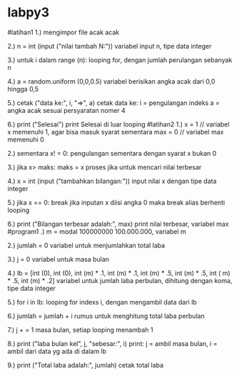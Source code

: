 # labpy3
#latihan1
1.) mengimpor file acak acak

2.) n = int (input ("nilai tambah N:")) variabel input n, tipe data integer

3.) untuk i dalam range (n): looping for, dengan jumlah perulangan sebanyak n

4.) a = random.uniform (0,0,0.5) variabel berisikan angka acak dari 0,0 hingga 0,5

5.) cetak ("data ke:", i, "=>", a) cetak data ke: i = pengulangan indeks a = angka acak sesuai persyaratan nomer 4

6.) print ("Selesai") print Selesai di luar looping
 #latihan2
1.) x = 1 // variabel x memenuhi 1, agar bisa masuk syarat sementara max = 0 // variabel max memenuhi 0

2.) sementara x! = 0: pengulangan sementara dengan syarat x bukan 0

3.) jika x> maks: maks = x proses jika untuk mencari nilai terbesar

4.) x = int (input ("tambahkan bilangan:")) input nilai x dengan tipe data integer

5.) jika x == 0: break jika inputan x diisi angka 0 maka break alias berhenti looping

6.) print ("Bilangan terbesar adalah:", max) print nilai terbesar, variabel max
#program1
.) m = modal 100000000 100.000.000, variabel m

2.) jumlah = 0 variabel untuk menjumlahkan total laba

3.) j = 0 variabel untuk masa bulan

4.) lb = [int (0), int (0), int (m) * .1, int (m) * .1, int (m) * .5, int (m) * .5, int ( m) * .5, int (m) * .2] variabel untuk jumlah laba perbulan, dihitung dengan koma, tipe data integer

5.) for i in lb: looping for indexs i, dengan mengambil data dari lb

6.) jumlah = jumlah + i rumus untuk menghitung total laba perbulan

7.) j + = 1 masa bulan, setiap looping menambah 1

8.) print ("laba bulan kel", j, "sebesar:", i) print: j = ambil masa bulan, i = ambil dari data yg ada di dalam lb

9.) print ("Total laba adalah:", jumlah) cetak total laba